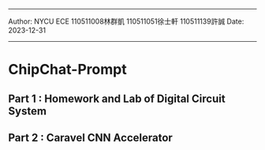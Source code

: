 ***
Author: NYCU ECE 110511008林群凱 110511051徐士軒 110511139許誠
Date: 2023-12-31
***

# ChipChat-Prompt

## Part 1 : Homework and Lab of Digital Circuit System

## Part 2 : Caravel CNN Accelerator
